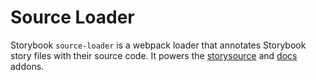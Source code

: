 # Source Loader

Storybook `source-loader` is a webpack loader that annotates Storybook story files with their source code. It powers the [storysource](https://github.com/storybookjs/storybook/tree/next/addons/storysource) and [docs](https://github.com/storybookjs/storybook/tree/next/addons/docs) addons.
